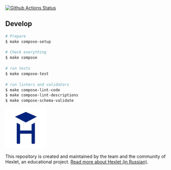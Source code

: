 [![Github Actions Status](https://github.com/hexlet-basics/exercises-java/workflows/Push/badge.svg)](https://github.com/hexlet-basics/exercises-java/actions)

## Develop

```sh
# Prepare
$ make compose-setup

# Check everything
$ make compose

# run tests
$ make compose-test

# run linters and validators
$ make compose-lint-code
$ make compose-lint-descriptions
$ make compose-schema-validate
```

[![Hexlet Ltd. logo](https://raw.githubusercontent.com/Hexlet/hexletguides.github.io/master/images/hexlet_logo128.png)](https://ru.hexlet.io/pages/about?utm_source=github&utm_medium=link&utm_campaign=exercises-java)

This repository is created and maintained by the team and the community of Hexlet, an educational project. [Read more about Hexlet (in Russian)](https://ru.hexlet.io/pages/about?utm_source=github&utm_medium=link&utm_campaign=exercises-java).
